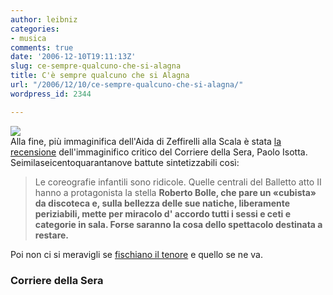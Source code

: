 ```yaml
---
author: leibniz
categories:
- musica
comments: true
date: '2006-12-10T19:11:13Z'
slug: ce-sempre-qualcuno-che-si-alagna
title: C'è sempre qualcuno che si Alagna
url: "/2006/12/10/ce-sempre-qualcuno-che-si-alagna/"
wordpress_id: 2344

---
```

![](https://www.leibniz-blogs.it/gallery/aidal.jpg)  
Alla fine, più immaginifica dell'Aida di Zeffirelli alla Scala è stata [la recensione](https://archivio.corriere.it/archiveDocumentServlet.jsp?url=/documenti_globnet/corsera/2006/12/co_9_061209046.xml) dell'immaginifico critico del Corriere della Sera, Paolo Isotta. Seimilaseicentoquarantanove battute sintetizzabili così:

> Le coreografie infantili sono ridicole. Quelle centrali del Balletto atto II hanno a protagonista la stella **Roberto Bolle, che pare un «cubista» da discoteca e, sulla bellezza delle sue natiche, liberamente periziabili, mette per miracolo d' accordo tutti i sessi e ceti e categorie in sala. Forse saranno la cosa dello spettacolo destinata a restare.**

  
Poi non ci si meravigli se [fischiano il tenore](https://www.corriere.it/Primo_Piano/Spettacoli/2006/12_Dicembre/10/tenore.shtml) e quello se ne va.

### Corriere della Sera
